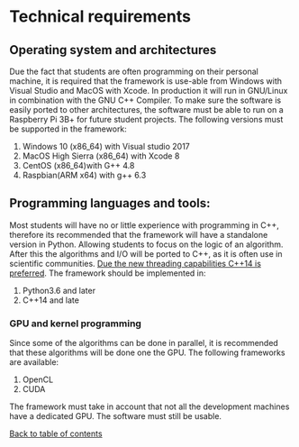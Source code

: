 # Technical requirements
## Operating system and architectures
Due the fact that students are often programming on their personal machine, it is required that the framework is use-able from Windows with Visual Studio and MacOS with Xcode. In production it will run in GNU/Linux in combination with the GNU C++ Compiler.
To make sure the software is easily ported to other architectures, the software must be able to run on a Raspberry Pi 3B+ for future student projects.
The following versions must be supported in the framework:

1. Windows 10 (x86_64) with Visual studio 2017
2. MacOS High Sierra (x86_64) with Xcode 8
3. CentOS (x86_64)with G++ 4.8
4. Raspbian(ARM x64) with g++ 6.3

## Programming languages and tools:
Most students will have no or little experience with programming in C++, therefore its recommended that the framework will have a standalone version in Python. Allowing students to focus on the logic of an algorithm. After this the algorithms and  I/O will be ported to C++, as it is often use in scientific communities. [Due the new threading capabilities C++14 is preferred](https://en.cppreference.com/w/cpp/thread).
The framework should be implemented in:
1. Python3.6 and later
2. C++14 and late

### GPU and kernel programming
Since some of the algorithms can be done in parallel, it is recommended that these algorithms will be done one the GPU. The following frameworks are available:

1. OpenCL
2. CUDA

The framework must take in account that not all the development machines have a dedicated GPU. The software must still be usable.

[Back to table of contents](./readme.md)
